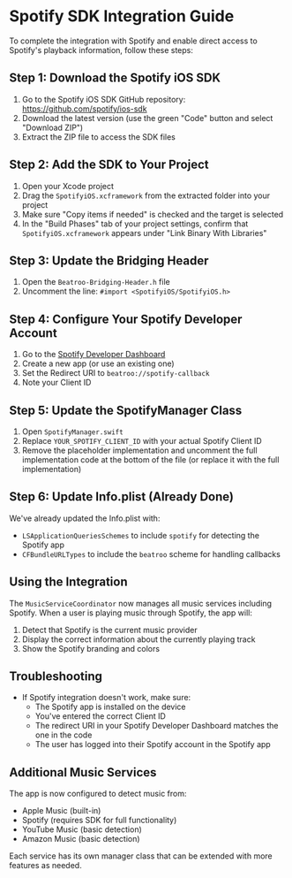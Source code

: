 # Spotify SDK Integration Guide

To complete the integration with Spotify and enable direct access to Spotify's playback information, follow these steps:

## Step 1: Download the Spotify iOS SDK

1. Go to the Spotify iOS SDK GitHub repository: https://github.com/spotify/ios-sdk
2. Download the latest version (use the green "Code" button and select "Download ZIP")
3. Extract the ZIP file to access the SDK files

## Step 2: Add the SDK to Your Project

1. Open your Xcode project
2. Drag the `SpotifyiOS.xcframework` from the extracted folder into your project
3. Make sure "Copy items if needed" is checked and the target is selected
4. In the "Build Phases" tab of your project settings, confirm that `SpotifyiOS.xcframework` appears under "Link Binary With Libraries"

## Step 3: Update the Bridging Header

1. Open the `Beatroo-Bridging-Header.h` file
2. Uncomment the line: `#import <SpotifyiOS/SpotifyiOS.h>`

## Step 4: Configure Your Spotify Developer Account

1. Go to the [Spotify Developer Dashboard](https://developer.spotify.com/dashboard/)
2. Create a new app (or use an existing one)
3. Set the Redirect URI to `beatroo://spotify-callback`
4. Note your Client ID

## Step 5: Update the SpotifyManager Class

1. Open `SpotifyManager.swift`
2. Replace `YOUR_SPOTIFY_CLIENT_ID` with your actual Spotify Client ID
3. Remove the placeholder implementation and uncomment the full implementation code at the bottom of the file (or replace it with the full implementation)

## Step 6: Update Info.plist (Already Done)

We've already updated the Info.plist with:

- `LSApplicationQueriesSchemes` to include `spotify` for detecting the Spotify app
- `CFBundleURLTypes` to include the `beatroo` scheme for handling callbacks

## Using the Integration

The `MusicServiceCoordinator` now manages all music services including Spotify. When a user is playing music through Spotify, the app will:

1. Detect that Spotify is the current music provider
2. Display the correct information about the currently playing track
3. Show the Spotify branding and colors

## Troubleshooting

- If Spotify integration doesn't work, make sure:
  - The Spotify app is installed on the device
  - You've entered the correct Client ID
  - The redirect URI in your Spotify Developer Dashboard matches the one in the code
  - The user has logged into their Spotify account in the Spotify app

## Additional Music Services

The app is now configured to detect music from:

- Apple Music (built-in)
- Spotify (requires SDK for full functionality)
- YouTube Music (basic detection)
- Amazon Music (basic detection)

Each service has its own manager class that can be extended with more features as needed. 